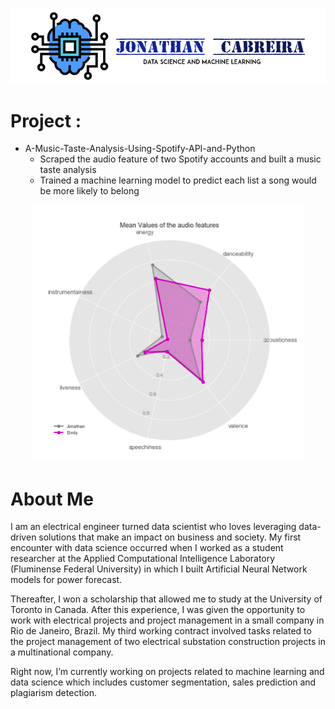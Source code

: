 ![](images/CabreiraLogo.png)

# Project :

 - A-Music-Taste-Analysis-Using-Spotify-API-and-Python
	- Scraped the audio feature of two Spotify accounts and built a music taste analysis
	- Trained a machine learning model to predict each list a song would be more likely to belong 
	
	
<p align="center">
  <img  src="images/audio_features.png">
</p>



    
 # About Me 
 
 
 I am an electrical engineer turned data scientist who loves leveraging data-driven solutions that make an impact on business and society. My first encounter with data science occurred when I worked as a student researcher at the Applied Computational Intelligence Laboratory (Fluminense Federal University) in which I built Artificial Neural Network models for power forecast.

Thereafter, I won a scholarship that allowed me to study at the University of Toronto in Canada. After this experience, I was given the opportunity to work with electrical projects and project management in a small company in Rio de Janeiro, Brazil. My third working contract involved tasks related to the project management of two electrical substation construction projects in a multinational company.

Right now, I’m currently working on projects related to machine learning and data science which includes customer segmentation, sales prediction and plagiarism detection.
